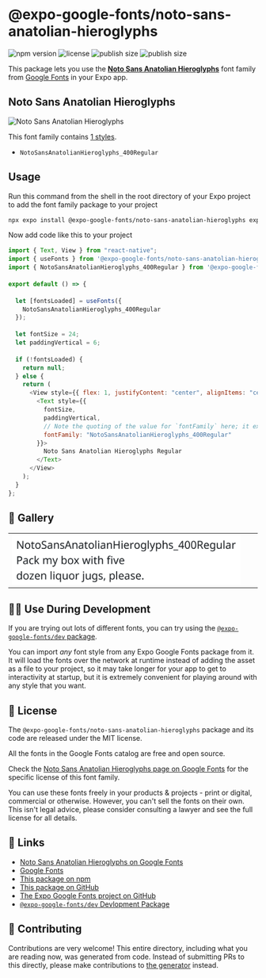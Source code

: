 # @expo-google-fonts/noto-sans-anatolian-hieroglyphs

![npm version](https://flat.badgen.net/npm/v/@expo-google-fonts/noto-sans-anatolian-hieroglyphs)
![license](https://flat.badgen.net/github/license/expo/google-fonts)
![publish size](https://flat.badgen.net/packagephobia/install/@expo-google-fonts/noto-sans-anatolian-hieroglyphs)
![publish size](https://flat.badgen.net/packagephobia/publish/@expo-google-fonts/noto-sans-anatolian-hieroglyphs)

This package lets you use the [**Noto Sans Anatolian Hieroglyphs**](https://fonts.google.com/specimen/Noto+Sans+Anatolian+Hieroglyphs) font family from [Google Fonts](https://fonts.google.com/) in your Expo app.

## Noto Sans Anatolian Hieroglyphs

![Noto Sans Anatolian Hieroglyphs](./font-family.png)

This font family contains [1 styles](#-gallery).

- `NotoSansAnatolianHieroglyphs_400Regular`

## Usage

Run this command from the shell in the root directory of your Expo project to add the font family package to your project

```sh
npx expo install @expo-google-fonts/noto-sans-anatolian-hieroglyphs expo-font
```

Now add code like this to your project

```js
import { Text, View } from "react-native";
import { useFonts } from '@expo-google-fonts/noto-sans-anatolian-hieroglyphs/useFonts';
import { NotoSansAnatolianHieroglyphs_400Regular } from '@expo-google-fonts/noto-sans-anatolian-hieroglyphs/400Regular';

export default () => {

  let [fontsLoaded] = useFonts({
    NotoSansAnatolianHieroglyphs_400Regular
  });

  let fontSize = 24;
  let paddingVertical = 6;

  if (!fontsLoaded) {
    return null;
  } else {
    return (
      <View style={{ flex: 1, justifyContent: "center", alignItems: "center" }}>
        <Text style={{
          fontSize,
          paddingVertical,
          // Note the quoting of the value for `fontFamily` here; it expects a string!
          fontFamily: "NotoSansAnatolianHieroglyphs_400Regular"
        }}>
          Noto Sans Anatolian Hieroglyphs Regular
        </Text>
      </View>
    );
  }
};
```

## 🔡 Gallery


||||
|-|-|-|
|![NotoSansAnatolianHieroglyphs_400Regular](./400Regular/NotoSansAnatolianHieroglyphs_400Regular.ttf.png)||||


## 👩‍💻 Use During Development

If you are trying out lots of different fonts, you can try using the [`@expo-google-fonts/dev` package](https://github.com/expo/google-fonts/tree/master/font-packages/dev#readme).

You can import _any_ font style from any Expo Google Fonts package from it. It will load the fonts over the network at runtime instead of adding the asset as a file to your project, so it may take longer for your app to get to interactivity at startup, but it is extremely convenient for playing around with any style that you want.


## 📖 License

The `@expo-google-fonts/noto-sans-anatolian-hieroglyphs` package and its code are released under the MIT license.

All the fonts in the Google Fonts catalog are free and open source.

Check the [Noto Sans Anatolian Hieroglyphs page on Google Fonts](https://fonts.google.com/specimen/Noto+Sans+Anatolian+Hieroglyphs) for the specific license of this font family.

You can use these fonts freely in your products & projects - print or digital, commercial or otherwise. However, you can't sell the fonts on their own. This isn't legal advice, please consider consulting a lawyer and see the full license for all details.

## 🔗 Links

- [Noto Sans Anatolian Hieroglyphs on Google Fonts](https://fonts.google.com/specimen/Noto+Sans+Anatolian+Hieroglyphs)
- [Google Fonts](https://fonts.google.com/)
- [This package on npm](https://www.npmjs.com/package/@expo-google-fonts/noto-sans-anatolian-hieroglyphs)
- [This package on GitHub](https://github.com/expo/google-fonts/tree/master/font-packages/noto-sans-anatolian-hieroglyphs)
- [The Expo Google Fonts project on GitHub](https://github.com/expo/google-fonts)
- [`@expo-google-fonts/dev` Devlopment Package](https://github.com/expo/google-fonts/tree/master/font-packages/dev)

## 🤝 Contributing

Contributions are very welcome! This entire directory, including what you are reading now, was generated from code. Instead of submitting PRs to this directly, please make contributions to [the generator](https://github.com/expo/google-fonts/tree/master/packages/generator) instead.
